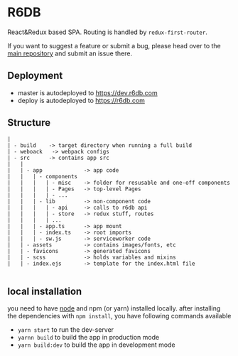 # R6DB  
React&Redux based SPA.
Routing is handled by `redux-first-router`.  

If you want to suggest a feature or submit a bug, please head over to the [main repository](https://github.com/r6db/r6db/issues) and submit an issue there.

## Deployment

- master is autodeployed to https://dev.r6db.com
- deploy is autodeployed to https://r6db.com


## Structure

```
|
| - build    -> target directory when running a full build
| - weboack   -> webpack configs
| - src      -> contains app src
|   |
|   | - app             -> app code
|   |   | - components
|   |   |   | - misc    -> folder for resusable and one-off components
|   |   |   | - Pages   -> top-level Pages
|   |   |   | - ...
|   |   | - lib         -> non-component code
|   |   |   | - api     -> calls to r6db api
|   |   |   | - store   -> redux stuff, routes
|   |   |   | ...
|   |   | - app.ts      -> app mount
|   |   | - index.ts    -> root imports
|   |   | - sw.js       -> serviceworker code
|   | - assets          -> contains images/fonts, etc
|   | - favicons        -> generated favicons
|   | - scss            -> holds variables and mixins
|   | - index.ejs       -> template for the index.html file


```

## local installation

you need to have [node](https://nodejs.org/en/) and npm (or yarn) installed locally.
after installing the dependencies with `npm install`, you have following commands available

 - `yarn start` to run the dev-server
 - `yarnn build` to build the app in production mode
 - `yarn build:dev` to build the app in development mode
